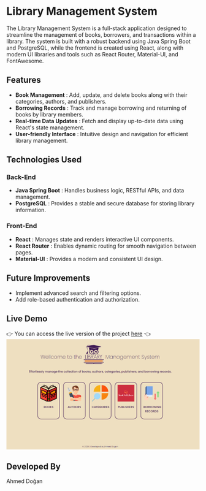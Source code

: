 # Library Management System

The Library Management System is a full-stack application designed to streamline the management of books, borrowers, and transactions within a library. The system is built with a robust backend using Java Spring Boot and PostgreSQL, while the frontend is created using React, along with modern UI libraries and tools such as React Router, Material-UI, and FontAwesome.

## Features

- **Book Management** : Add, update, and delete books along with their categories, authors, and publishers.
- **Borrowing Records** : Track and manage borrowing and returning of books by library members.
- **Real-time Data Updates** : Fetch and display up-to-date data using React's state management.
- **User-friendly Interface** : Intuitive design and navigation for efficient library management.

## Technologies Used

### Back-End

- **Java Spring Boot** : Handles business logic, RESTful APIs, and data management.
- **PostgreSQL** : Provides a stable and secure database for storing library information.

### Front-End

- **React** : Manages state and renders interactive UI components.
- **React Router** : Enables dynamic routing for smooth navigation between pages.
- **Material-UI** : Provides a modern and consistent UI design.

## Future Improvements

- Implement advanced search and filtering options.
- Add role-based authentication and authorization.

## Live Demo

👉 You can access the live version of the project [here](https://your-live-site-link.com) 👈 <br>
![Project Screenshot](https://raw.githubusercontent.com/MuhammedAhmedDogan/Capstone-Library-App/refs/heads/main/src/assets/home-page-screenshot.png?token=GHSAT0AAAAAACVGVUFHDQ3NJQZ2CXZRAPDOZXYGXJQ)

## Developed By

Ahmed Doğan

